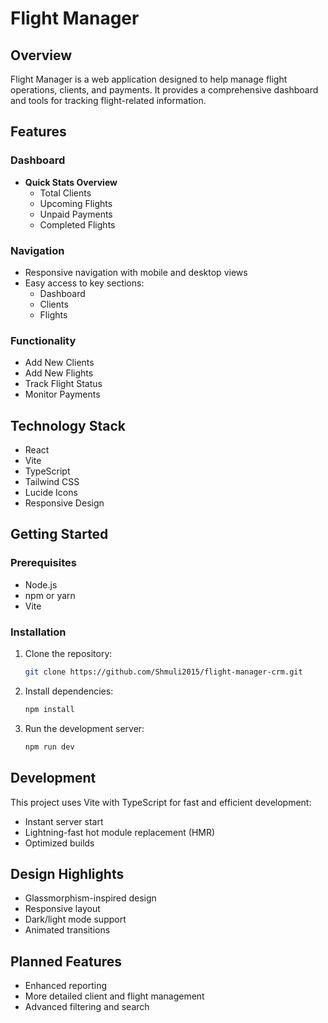 # Flight Manager

## Overview
Flight Manager is a web application designed to help manage flight operations, clients, and payments. It provides a comprehensive dashboard and tools for tracking flight-related information.

## Features

### Dashboard
- **Quick Stats Overview**
  - Total Clients
  - Upcoming Flights
  - Unpaid Payments
  - Completed Flights

### Navigation
- Responsive navigation with mobile and desktop views
- Easy access to key sections:
  - Dashboard
  - Clients
  - Flights

### Functionality
- Add New Clients
- Add New Flights
- Track Flight Status
- Monitor Payments

## Technology Stack
- React
- Vite
- TypeScript
- Tailwind CSS
- Lucide Icons
- Responsive Design

## Getting Started

### Prerequisites
- Node.js
- npm or yarn
- Vite

### Installation
1. Clone the repository:
   ```bash
   git clone https://github.com/Shmuli2015/flight-manager-crm.git
   ```
2. Install dependencies:
   ```bash
   npm install
   ```
3. Run the development server:
   ```bash
   npm run dev
   ```

## Development
This project uses Vite with TypeScript for fast and efficient development:
- Instant server start
- Lightning-fast hot module replacement (HMR)
- Optimized builds

## Design Highlights
- Glassmorphism-inspired design
- Responsive layout
- Dark/light mode support
- Animated transitions

## Planned Features
- Enhanced reporting
- More detailed client and flight management
- Advanced filtering and search